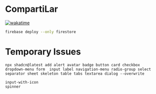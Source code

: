 # CompartiLar

[![wakatime](https://wakatime.com/badge/user/018d43b8-0657-4341-8350-d2bec44cda7a/project/f920cf64-ad85-41bc-bd1e-e49e03f30ece.svg)](https://wakatime.com/badge/user/018d43b8-0657-4341-8350-d2bec44cda7a/project/f920cf64-ad85-41bc-bd1e-e49e03f30ece)

```sh
firebase deploy --only firestore
```

# Temporary Issues

```error
npx shadcn@latest add alert avatar badge button card checkbox dropdown-menu form  input label navigation-menu radio-group select separator sheet skeleton table tabs textarea dialog --overwrite

input-with-icon
spinner
```